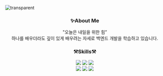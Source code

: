 ![transparent](https://capsule-render.vercel.app/api?type=transparent&fontColor=afebd6&text=TeaMin's%20GitHub%20&height=150&fontSize=60&desc=Welcome!&descAlignY=75&descAlign=60)
<div align="center">

### ✨About Me
"오늘은 내일을 위한 힘” <br>
하나를 배우더라도 깊이 있게 배우려는 자세로 백엔드 개발을 학습하고 있습니다.


### ⚒️Skills⚒️
<span><img src="https://img.shields.io/badge/Python-3776AB?style=for-the-badge&logo=Python&logoColor=white"/>
<img src="https://img.shields.io/badge/Java-007396?&style=for-the-badge"/>
<img src="https://img.shields.io/badge/SQL-F37C20?style=for-the-badge"/>
</span>
</br>
<span>
<img src="https://img.shields.io/badge/Spring-6DB33F?style=for-the-badge&logo=Spring&logoColor=white"/>
<img src="https://img.shields.io/badge/JPA-8F8F8F?style=for-the-badge">
<img src="https://img.shields.io/badge/MySQL-4479A1?style=for-the-badge&logo=MySQL&logoColor=white"/>
</span>
